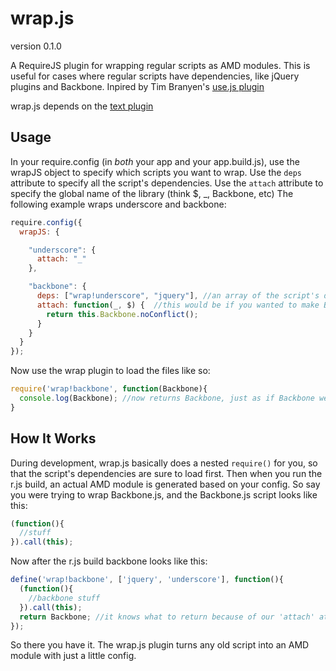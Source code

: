 # wrap.js

version 0.1.0

A RequireJS plugin for wrapping regular scripts as AMD modules.
This is useful for cases where regular scripts have dependencies, like jQuery plugins and Backbone.
Inpired by Tim Branyen's [use.js plugin](http://tbranyen.com/post/amdrequirejs-shim-plugin-for-loading-incompatible-javascript)

wrap.js depends on the [text plugin](http://requirejs.org/docs/api.html#text)

## Usage
In your require.config (in *both* your app and your app.build.js), use the wrapJS object to specify which scripts you want to wrap.
Use the `deps` attribute to specify all the script's dependencies. 
Use the `attach` attribute to specify the global name of the library (think $, _, Backbone, etc)
The following example wraps underscore and backbone:


```js
require.config({
  wrapJS: {

    "underscore": {
      attach: "_"
    },

    "backbone": {
      deps: ["wrap!underscore", "jquery"], //an array of the script's dependencies
      attach: function(_, $) {  //this would be if you wanted to make Backbone JUST AMD, not global also
        return this.Backbone.noConflict();
      }
    }
  }
});

```

Now use the wrap plugin to load the files like so:

```js
require('wrap!backbone', function(Backbone){
  console.log(Backbone); //now returns Backbone, just as if Backbone were an AMD module
}
```

## How It Works

During development, wrap.js basically does a nested `require()` for you, so that the script's dependencies are sure to load first. Then when you run the r.js build, an actual AMD module is generated based on your config. So say you were trying to wrap Backbone.js, and the Backbone.js script looks like this:

```js
(function(){
  //stuff
}).call(this);
``` 

Now after the r.js build backbone looks like this:

```js
define('wrap!backbone', ['jquery', 'underscore'], function(){
  (function(){
    //backbone stuff
  }).call(this);
  return Backbone; //it knows what to return because of our 'attach' attribute
});
```

So there you have it. The wrap.js plugin turns any old script into an AMD module with just a little config. 

